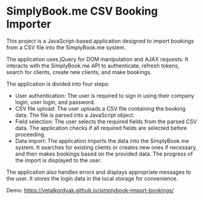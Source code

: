 # SimplyBook.me CSV Booking Importer
This project is a JavaScript-based application designed to import bookings from a CSV file into the SimplyBook.me system.  

The application uses jQuery for DOM manipulation and AJAX requests. It interacts with the SimplyBook.me API to authenticate, refresh tokens, search for clients, create new clients, and make bookings.  

The application is divided into four steps:  
* User authentication: The user is required to sign in using their company login, user login, and password.  
* CSV file upload: The user uploads a CSV file containing the booking data. The file is parsed into a JavaScript object.  
* Field selection: The user selects the required fields from the parsed CSV data. The application checks if all required fields are selected before proceeding.  
* Data import: The application imports the data into the SimplyBook.me system. It searches for existing clients or creates new ones if necessary, and then makes bookings based on the provided data. The progress of the import is displayed to the user.  

The application also handles errors and displays appropriate messages to the user. It stores the login data in the local storage for convenience.


Demo: https://vetalkordyak.github.io/simplybook-import-bookings/